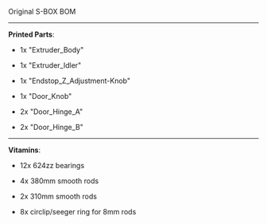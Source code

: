 Original S-BOX BOM

---

**Printed Parts**:

- 1x "Extruder_Body"

- 1x "Extruder_Idler"

- 1x "Endstop_Z_Adjustment-Knob"

- 1x "Door_Knob"

- 2x "Door_Hinge_A"

- 2x "Door_Hinge_B"

---

**Vitamins**:

- 12x 624zz bearings

- 4x 380mm smooth rods

- 2x 310mm smooth rods

- 8x circlip/seeger ring for 8mm rods
